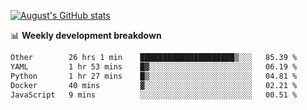 
[![August's GitHub stats](https://github-readme-stats.vercel.app/api?username=zou-weidong&show_icons=true&theme=radical)](https://github.com/zou-weidong)


📊 **Weekly development breakdown**
<!--START_SECTION:waka-->

```txt
Other        26 hrs 1 min    █████████████████████▒░░░   85.39 %
YAML         1 hr 53 mins    █▓░░░░░░░░░░░░░░░░░░░░░░░   06.19 %
Python       1 hr 27 mins    █▒░░░░░░░░░░░░░░░░░░░░░░░   04.81 %
Docker       40 mins         ▓░░░░░░░░░░░░░░░░░░░░░░░░   02.21 %
JavaScript   9 mins          ░░░░░░░░░░░░░░░░░░░░░░░░░   00.51 %
```

<!--END_SECTION:waka-->
